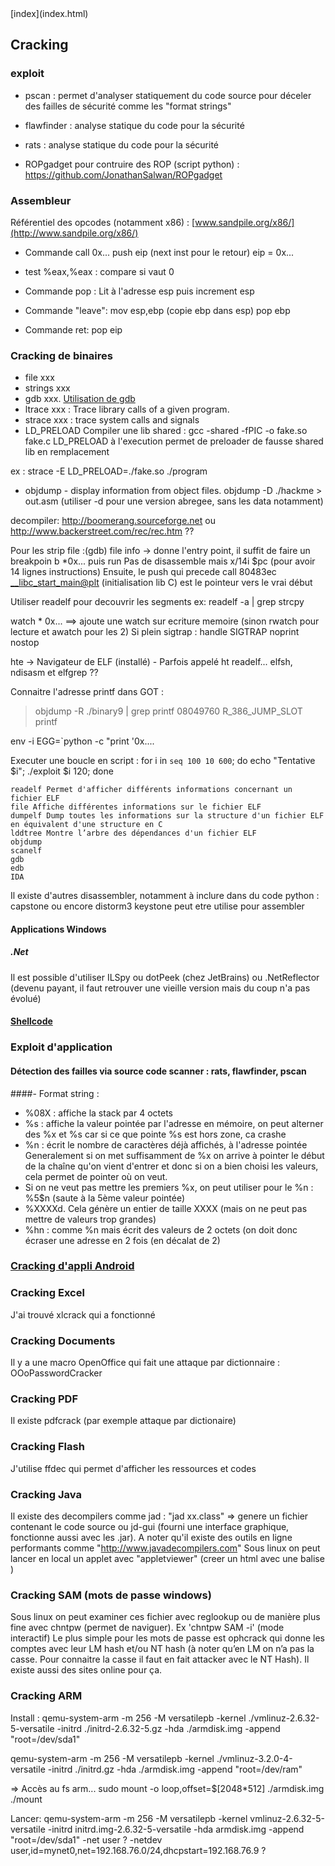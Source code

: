 <head>
  <meta http-equiv="content-type" content="text/html; charset=utf-8" />
</head>
[index](index.html)

## Cracking

### exploit

- pscan : permet d'analyser statiquement du code source pour déceler des failles de sécurité comme les "format strings"
- flawfinder : analyse statique du code pour la sécurité
- rats : analyse statique du code pour la sécurité

- ROPgadget pour contruire des ROP (script python) : https://github.com/JonathanSalwan/ROPgadget

### Assembleur
Référentiel des opcodes (notamment x86) : [www.sandpile.org/x86/](http://www.sandpile.org/x86/)

- Commande call 0x...
push eip (next inst pour le retour)
eip = 0x...

- test   %eax,%eax : compare si vaut 0

- Commande pop :
Lit à l'adresse esp puis increment esp

- Commande "leave":
mov esp,ebp  (copie ebp dans esp)
pop ebp

- Commande ret:
pop eip

### Cracking de binaires

- file xxx
- strings xxx
- gdb xxx. [Utilisation de gdb](gdb.html)
- ltrace xxx : Trace library calls of a given program.
- strace xxx : trace system calls and signals
- LD_PRELOAD
Compiler une lib shared : gcc -shared -fPIC -o fake.so fake.c
LD_PRELOAD à l'execution permet de preloader de fausse shared lib en remplacement

ex : strace -E LD_PRELOAD=./fake.so ./program

- objdump - display information from object files.
objdump -D ./hackme > out.asm
(utiliser -d pour une version abregee, sans les data notamment)

decompiler: http://boomerang.sourceforge.net ou http://www.backerstreet.com/rec/rec.htm ??

Pour les strip file :(gdb) file info -> donne l'entry point, il suffit de faire un breakpoin b *0x... puis run
Pas de disassemble mais x/14i $pc (pour avoir 14 lignes instructions)
Ensuite, le push qui precede call   80483ec <__libc_start_main@plt> (initialisation lib C) est le pointeur vers le vrai début


Utiliser readelf pour decouvrir les segments
ex: readelf -a <myprog> | grep strcpy

watch * 0x... ==> ajoute une watch sur ecriture memoire (sinon rwatch pour lecture et awatch pour les 2)
Si plein sigtrap : handle SIGTRAP noprint nostop

hte -> Navigateur de ELF (installé) - Parfois appelé ht
readelf...
elfsh, ndisasm et elfgrep ??


Connaitre l'adresse printf dans GOT :
> objdump -R ./binary9 | grep printf
08049760 R_386_JUMP_SLOT   printf


env -i EGG=`python -c "print '0x....



Executer une boucle en script :
for i in `seq 100 10 600`; do echo "Tentative $i"; ./exploit $i 120; done


    readelf Permet d'afficher différents informations concernant un fichier ELF
    file Affiche différentes informations sur le fichier ELF
    dumpelf Dump toutes les informations sur la structure d'un fichier ELF en équivalent d'une structure en C
    lddtree Montre l’arbre des dépendances d'un fichier ELF
    objdump
    scanelf
    gdb
    edb
    IDA

Il existe d'autres disassembler, notamment à inclure dans du code python : capstone ou encore distorm3
keystone peut etre utilise pour assembler
    
#### Applications Windows

##### .Net

Il est possible d'utiliser ILSpy ou dotPeek (chez JetBrains) ou .NetReflector (devenu payant, il faut retrouver une vieille version mais du coup n'a pas évolué)
    
#### [Shellcode](shellcode.html)
    
    
### Exploit d'application

#### Détection des failles via source code scanner : rats, flawfinder, pscan
####- Format string :
- %08X : affiche la stack par 4 octets
- %s : affiche la valeur pointée par l'adresse en mémoire, on peut alterner des %x et %s car si ce que pointe %s est hors zone, ca crashe
- %n : écrit le nombre de caractères déjà affichés, à l'adresse pointée
Generalement si on met suffisamment de %x on arrive à pointer le début de la chaîne qu'on vient d'entrer et donc si on a bien choisi les valeurs, cela permet de pointer où on veut.
- Si on ne veut pas mettre les premiers %x, on peut utiliser pour le %n : %5$n (saute à la 5ème valeur pointée)
- %XXXXd. Cela génère un entier de taille XXXX (mais on ne peut pas mettre de valeurs trop grandes)
- %hn : comme %n mais écrit des valeurs de 2 octets (on doit donc écraser une adresse en 2 fois (en décalat de 2)


### [Cracking d'appli Android](android.html)

### Cracking Excel
J'ai trouvé xlcrack qui a fonctionné

### Cracking Documents
Il y a une macro OpenOffice qui fait une attaque par dictionnaire : OOoPasswordCracker

### Cracking PDF
Il existe pdfcrack (par exemple attaque par dictionaire)

### Cracking Flash
J'utilise ffdec qui permet d'afficher les ressources et codes

### Cracking Java
Il existe des decompilers comme jad : "jad xx.class" => genere un fichier contenant le code source ou jd-gui (fourni une interface graphique, fonctionne aussi avec les .jar).
A noter qu'il existe des outils en ligne performants comme "http://www.javadecompilers.com"
Sous linux on peut lancer en local un applet avec "appletviewer" (creer un html avec une balise <applet code="xx.class" />)

### Cracking SAM (mots de passe windows)
Sous linux on peut examiner ces fichier avec reglookup ou de manière plus fine avec chntpw (permet de naviguer). Ex 'chntpw SAM -i' (mode interactif)
Le plus simple pour les mots de passe est ophcrack qui donne les comptes avec leur LM hash et/ou NT hash (à noter qu’en LM on n’a pas la casse. Pour connaitre la casse il faut en fait attacker avec le NT Hash). Il existe aussi des sites online pour ça.

### Cracking ARM
Install :
qemu-system-arm -m 256 -M versatilepb  -kernel ./vmlinuz-2.6.32-5-versatile -initrd ./initrd-2.6.32-5.gz -hda ./armdisk.img -append "root=/dev/sda1"

qemu-system-arm -m 256 -M versatilepb          -kernel ./vmlinuz-3.2.0-4-versatile          -initrd ./initrd.gz          -hda ./armdisk.img -append "root=/dev/ram"

=> Accès au fs arm...
sudo mount -o loop,offset=$[2048*512] ./armdisk.img  ./mount 

Lancer:
qemu-system-arm -m 256 -M versatilepb -kernel vmlinuz-2.6.32-5-versatile -initrd initrd.img-2.6.32-5-versatile -hda armdisk.img -append "root=/dev/sda1" 
-net user ?
-netdev user,id=mynet0,net=192.168.76.0/24,dhcpstart=192.168.76.9 ?

